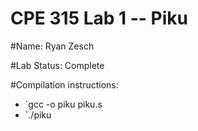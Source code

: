 # CPE 315 Lab 1 -- Piku

#Name: Ryan Zesch

#Lab Status: Complete

#Compilation instructions:
* `gcc -o piku piku.s
* `./piku



